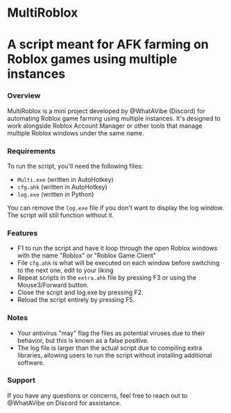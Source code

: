 # MultiRoblox
A script meant for AFK farming on Roblox games using multiple instances
=====================================================

### Overview
MultiRoblox is a mini project developed by @WhatAVibe (Discord) for automating Roblox game farming using multiple instances. It's designed to work alongside Roblox Account Manager or other tools that manage multiple Roblox windows under the same name.

### Requirements
To run the script, you'll need the following files:
* `Multi.exe` (written in AutoHotkey)
* `cfg.ahk` (written in AutoHotkey)
* `log.exe` (written in Python)

You can remove the `log.exe` file if you don't want to display the log window. The script will still function without it.

### Features
* F1 to run the script and have it loop through the open Roblox windows with the name "Roblox" or "Roblox Game Client"
* File `cfg.ahk` is what will be executed on each window before switching to the next one, edit to your liking
* Repeat scripts in the `extra.ahk` file by pressing F3 or using the Mouse3/Forward button.
* Close the script and log.exe by pressing F2.
* Reload the script entirely by pressing F5.

### Notes
* Your antivirus "may" flag the files as potential viruses due to their behavior, but this is known as a false positive. 
* The log file is larger than the actual script due to compiling extra libraries, allowing users to run the script without installing additional software.

### Support
If you have any questions or concerns, feel free to reach out to @WhatAVibe on Discord for assistance.
